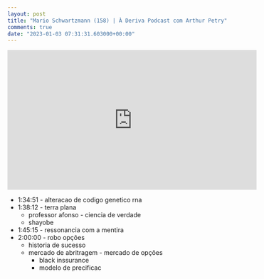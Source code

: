 ```yaml
---
layout: post
title: "Mario Schwartzmann (158) | À Deriva Podcast com Arthur Petry"
comments: true
date: "2023-01-03 07:31:31.603000+00:00"
---
```



<iframe width="560" height="315" src="https://www.youtube.com/embed/G781BF0UUNY" title="YouTube video player" frameborder="0" allow="accelerometer; autoplay; clipboard-write; encrypted-media; gyroscope; picture-in-picture" allowfullscreen></iframe>

* 1:34:51 - alteracao de codigo genetico rna
* 1:38:12 - terra plana
    * professor afonso - ciencia de verdade
    * shayobe
* 1:45:15 - ressonancia com a mentira
* 2:00:00 - robo opções
    * historia de sucesso
    * mercado de abritragem - mercado de opções
        * black inssurance
        * modelo de precificac